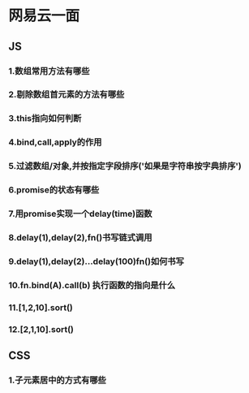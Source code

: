 # 网易云一面
## JS
### 1.数组常用方法有哪些
### 2.剔除数组首元素的方法有哪些
### 3.this指向如何判断
### 4.bind,call,apply的作用
### 5.过滤数组/对象,并按指定字段排序('如果是字符串按字典排序')
### 6.promise的状态有哪些
### 7.用promise实现一个delay(time)函数
### 8.delay(1),delay(2),fn()书写链式调用
### 9.delay(1),delay(2)...delay(100)fn()如何书写
### 10.fn.bind(A).call(b) 执行函数的指向是什么
### 11.[1,2,10].sort()
### 12.[2,1,10].sort()

## CSS
### 1.子元素居中的方式有哪些

<comment/>
<tongji/>